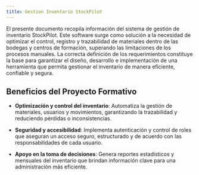```yaml
---
title: Gestion Inventario StockPilot
---
```


El presente documento recopila información del sistema de gestión de inventario StockPilot. Este software surge como solución a la necesidad de optimizar el control, registro y trazabilidad de materiales dentro de las bodegas y centros de formación, superando las limitaciones de los procesos manuales. La correcta definición de los requerimientos constituye la base para garantizar el diseño, desarrollo e implementación de una herramienta que permita gestionar el inventario de manera eficiente, confiable y segura.


## Beneficios del Proyecto Formativo

- **Optimización y control del inventario**: Automatiza la gestión de materiales, usuarios y movimientos, garantizando la trazabilidad y reduciendo pérdidas o inconsistencias.

- **Seguridad y accesibilidad**: Implementa autenticación y control de roles que aseguran un acceso seguro, estructurado y de acuerdo con las responsabilidades de cada usuario.

- **Apoyo en la toma de decisiones**: Genera reportes estadísticos y mensuales del inventario que brindan información clave para una administración más eficiente.
